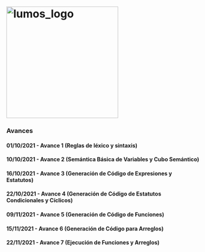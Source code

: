 # <img width="291" alt="lumos_logo" src="https://user-images.githubusercontent.com/31547303/135665320-50f1fd46-796e-4c9f-ba09-8e4ea8046145.png">

### Avances

#### 01/10/2021 - Avance 1 (Reglas de léxico y sintaxis)

#### 10/10/2021 - Avance 2 (Semántica Básica de Variables y Cubo Semántico)

#### 16/10/2021 - Avance 3 (Generación de Código de Expresiones y Estatutos)

#### 22/10/2021 - Avance 4 (Generación de Código de Estatutos Condicionales y Cíclicos)

#### 09/11/2021 - Avance 5 (Generación de Código de Funciones)

#### 15/11/2021 - Avance 6 (Generación de Código para Arreglos)

#### 22/11/2021 - Avance 7 (Ejecución de Funciones y Arreglos)
